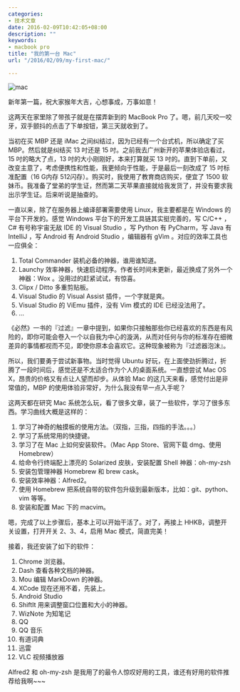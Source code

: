 ```yaml
---
categories:
- 技术文章
date: 2016-02-09T10:42:05+08:00
description: ""
keywords:
- macbook pro
title: "我的第一台 Mac"
url: "/2016/02/09/my-first-mac/"

---
```


![mac](http://7xlx3k.com1.z0.glb.clouddn.com/mac.JPG-w)

新年第一篇，祝大家猴年大吉，心想事成，万事如意！

这两天在家里除了带孩子就是在摆弄新到的 MacBook Pro 了。嗯，前几天咬一咬牙，双手颤抖的点击了下单按钮，第三天就收到了。

当初在买 MBP 还是 iMac 之间纠结过，因为已经有一个台式机，所以确定了买 MBP。然后就是纠结买 13 吋还是 15 吋。之前我去广州新开的苹果体验店看过，15 吋的略大了点，13 吋的大小刚刚好，本来打算就买 13 吋的。直到下单前，又改变主意了，考虑便携性和性能，我更倾向于性能，于是最后一刻改成了 15 吋标准配置（16 G内存 512闪存）。购买时，我使用了教育商店购买，便宜了 1500 软妹币。我准备了堂弟的学生证，然而第二天苹果直接就给我发货了，并没有要求我出示学生证。后来听说是抽查的。

一直以来，除了在服务器上编译部署需要使用 Linux，我主要都是在 Windows 的平台下开发的。感觉 Windows 平台下的开发工具链其实挺完善的，写 C/C++ ，C# 有号称宇宙无敌 IDE 的 Visual Studio ，写 Python 有 PyCharm，写 Java 有 IntelliJ ，写 Android 有 Android Studio ，编辑器有 gVim 。对应的效率工具也一应俱全：

1. Total Commander 装机必备的神器，谁用谁知道。
2. Launchy 效率神器，快速启动程序。作者长时间未更新，最近换成了另外一个神器：Wox 。没用过的赶紧试试，有惊喜。
3. Clipx / Ditto 多重剪贴板。
4. Visual Studio 的 Visual Assist 插件，一个字就是爽。
5. Visual Studio 的 ViEmu 插件，没有 Vim 模式的 IDE 已经没法用了。
6. ...

《必然》一书的『过滤』一章中提到，如果你只接触那些你已经喜欢的东西是有风险的，即你可能会卷入一个以自我为中心的漩涡，从而对任何与你的标准存在细微差异的事情都视而不见，即使你原本会喜欢它。这种现象被称为『过滤器泡沫』。

所以，我们要勇于尝试新事物。当时觉得 Ubuntu 好玩，在上面使劲折腾过，折腾了一段时间后，感觉还是不太适合作为个人的桌面系统。一直想尝试 Mac OS X，昂贵的价格又有点让人望而却步。从体验 Mac 的这几天来看，感觉付出是非常值的，MBP 的使用体验非常好，为什么我没有早一点入手呢？

这两天都在研究 Mac 系统怎么玩，看了很多文章，装了一些软件，学习了很多东西。学习曲线大概是这样的：

1. 学习了神奇的触摸板的使用方法。（双指，三指，四指的手法。。。）
2. 学习了系统常用的快捷键。
3. 学习了在 Mac 上如何安装软件。（Mac App Store、官网下载 dmg、使用 Homebrew）
4. 给命令行终端配上漂亮的 Solarized 皮肤，安装配置 Shell 神器：oh-my-zsh
5. 安装包管理神器 Homebrew 和 brew cask。
6. 安装效率神器：Alfred2。
7. 使用 Homebrew 把系统自带的软件包升级到最新版本，比如：git、python、vim 等等。
8. 安装和配置 Mac 下的 macvim。

嗯，完成了以上步骤后，基本上可以开始干活了。对了，再接上 HHKB，调整开关设置，打开开关 2、3、4，启用 Mac 模式，简直完美！

接着，我还安装了如下的软件：

1. Chrome 浏览器。
2. Dash 查看各种文档的神器。
3. Mou 编辑 MarkDown 的神器。
4. XCode 现在还用不着，先装上。
5. Android Studio
5. ShiftIt 用来调整窗口位置和大小的神器。
6. WizNote 为知笔记
7. QQ
8. QQ 音乐
7. 有道词典
8. 迅雷
9. VLC 视频播放器

Alfred2 和 oh-my-zsh 是我用了的最令人惊叹好用的工具，谁还有好用的软件推荐给我啊~~~

<!--more-->
